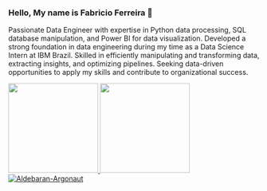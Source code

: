 ### Hello, My name is Fabricio Ferreira 👋

Passionate Data Engineer with expertise in Python data processing, SQL database manipulation, and Power BI for data visualization. Developed a strong foundation in data engineering during my time as a Data Science Intern at IBM Brazil. Skilled in efficiently manipulating and transforming data, extracting insights, and optimizing pipelines. Seeking data-driven opportunities to apply my skills and contribute to organizational success.

<div>
  <a href="https://github.com/Aldebaran-Argonaut">
  <img height="180em" src="https://github-readme-stats.vercel.app/api?username=Aldebaran-Argonaut&show_icons=true&theme=dark&include_all_commits=true&count_private=true"/>
  <img height="180em" src="https://github-readme-stats.vercel.app/api/top-langs/?username=Aldebaran-Argonaut&layout=compact&langs_count=7&theme=dark"/>
  <img src="https://komarev.com/ghpvc/?username=Aldebaran-Argonaut3&color=green" alt="Aldebaran-Argonaut" />

